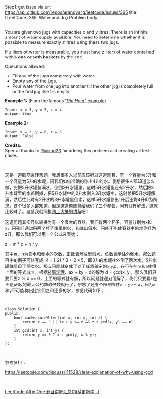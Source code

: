 Step1: get issue via url: https://api.github.com/repos/grandyang/leetcode/issues/365 
 title:[LeetCode] 365. Water and Jug Problem 
 body:  
  

You are given two jugs with capacities _x_ and _y_ litres. There is an infinite amount of water supply available. You need to determine whether it is possible to measure exactly _z_ litres using these two jugs.

If _z_ liters of water is measurable, you must have _z_ liters of water contained within **one or both buckets** by the end.

Operations allowed:

  * Fill any of the jugs completely with water.
  * Empty any of the jugs.
  * Pour water from one jug into another till the other jug is completely full or the first jug itself is empty.



**Example 1:** (From the famous [_"Die Hard"_ example](https://www.youtube.com/watch?v=BVtQNK_ZUJg))
    
    
    Input: x = 3, y = 5, z = 4
    Output: True
    

**Example 2:**
    
    
    Input: x = 2, y = 6, z = 5
    Output: False
    

**Credits:**  
Special thanks to [@vinod23](https://discuss.leetcode.com/user/vinod23) for adding this problem and creating all test cases.

 

这是一道脑筋急转弯题，我想很多人以前应该听过这道题目，有一个容量为3升和一个容量为5升的水罐，问我们如何准确的称出4升的水。我想很多人都知道怎么做，先把5升水罐装满水，倒到3升水罐里，这时5升水罐里还有2升水，然后把3升水罐里的水都倒掉，把5升水罐中的2升水倒入3升水罐中，这时候把5升水罐解满，然后往此时有2升水的3升水罐里倒水，这样5升水罐倒出1升后还剩4升即为所求。这个很多人都知道，但是这道题随意给我们了三个参数，问有没有解法，这就比较难了。这里我就照搬[网上大神的讲解](https://leetcode.com/discuss/111528/clear-explanation-of-why-using-gcd)吧：

这道问题其实可以转换为有一个很大的容器，我们有两个杯子，容量分别为x和y，问我们通过用两个杯子往里倒水，和往出舀水，问能不能使容器中的水刚好为z升。那么我们可以用一个公式来表达：

z = m * x + n * y

其中m，n为舀水和倒水的次数，正数表示往里舀水，负数表示往外倒水，那么题目中的例子可以写成: 4 = (-2) * 3 + 2 * 5，即3升的水罐往外倒了两次水，5升水罐往里舀了两次水。那么问题就变成了对于任意给定的x,y,z，存不存在m和n使得上面的等式成立。根据[裴蜀定理](https://zh.wikipedia.org/wiki/%E8%B2%9D%E7%A5%96%E7%AD%89%E5%BC%8F)，ax + by = d的解为 d = gcd(x, y)，那么我们只要只要z % d == 0，上面的等式就有解，所以问题就迎刃而解了，我们只要看z是不是x和y的最大公约数的倍数就行了，别忘了还有个限制条件x + y >= z，因为x和y不可能称出比它们之和还多的水，参见代码如下；

 
    
    
    class Solution {
    public:
        bool canMeasureWater(int x, int y, int z) {
            return z == 0 || (x + y >= z && z % gcd(x, y) == 0);
        }
        int gcd(int x, int y) {
            return y == 0 ? x : gcd(y, x % y);
        }
    };

 

参考资料：

<https://leetcode.com/discuss/111528/clear-explanation-of-why-using-gcd>

 

[LeetCode All in One 题目讲解汇总(持续更新中...)](http://www.cnblogs.com/grandyang/p/4606334.html)
